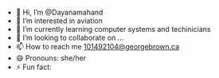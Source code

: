 - 👋 Hi, I’m @Dayanamahand
- 👀 I’m interested in aviation
- 🌱 I’m currently learning computer systems and techinicians
- 💞️ I’m looking to collaborate on ...
- 📫 How to reach me 101492104@georgebrown.ca
- 😄 Pronouns: she/her
- ⚡ Fun fact: 

<!---
Dayanamahand/Dayanamahand is a ✨ special ✨ repository because its `README.md` (this file) appears on your GitHub profile.
You can click the Preview link to take a look at your changes.
--->
